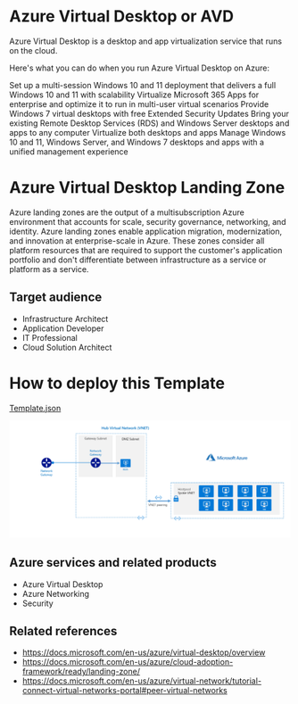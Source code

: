 # Azure Virtual Desktop or AVD

Azure Virtual Desktop is a desktop and app virtualization service that runs on the cloud.

Here's what you can do when you run Azure Virtual Desktop on Azure:

Set up a multi-session Windows 10 and 11 deployment that delivers a full Windows 10 and 11 with scalability
Virtualize Microsoft 365 Apps for enterprise and optimize it to run in multi-user virtual scenarios
Provide Windows 7 virtual desktops with free Extended Security Updates
Bring your existing Remote Desktop Services (RDS) and Windows Server desktops and apps to any computer
Virtualize both desktops and apps
Manage Windows 10 and 11, Windows Server, and Windows 7 desktops and apps with a unified management experience

# Azure Virtual Desktop Landing Zone

Azure landing zones are the output of a multisubscription Azure environment that accounts for scale, security governance, networking, and identity. Azure landing zones enable application migration, modernization, and innovation at enterprise-scale in Azure. These zones consider all platform resources that are required to support the customer's application portfolio and don't differentiate between infrastructure as a service or platform as a service.

## Target audience

- Infrastructure Architect
- Application Developer
-	IT Professional
-	Cloud Solution Architect

# How to deploy this Template

[Template.json](Template.json)

![alt image](https://github.com/DavidArayaSanabria/AVDLandingZone/blob/dad885cfb0c6fca8913d68e4daa8dd9e6ee41c92/AVD%20Landing%20Zone%20Diagram.png?raw=true)

## Azure services and related products

- Azure Virtual Desktop
- Azure Networking
- Security

## Related references
- https://docs.microsoft.com/en-us/azure/virtual-desktop/overview
- https://docs.microsoft.com/en-us/azure/cloud-adoption-framework/ready/landing-zone/
- https://docs.microsoft.com/en-us/azure/virtual-network/tutorial-connect-virtual-networks-portal#peer-virtual-networks
